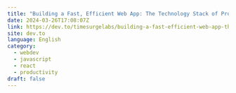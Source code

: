 ```yaml
---
title: "Building a Fast, Efficient Web App: The Technology Stack of PromptSmithy Explained"
date: 2024-03-26T17:08:07Z
link: https://dev.to/timesurgelabs/building-a-fast-efficient-web-app-the-technology-stack-of-promptsmithy-explained-184f?utm_medium=RSS&utm_source=news.12bit.vn
site: dev.to
language: English
category:
  - webdev
  - javascript
  - react
  - productivity
draft: false
---
```

